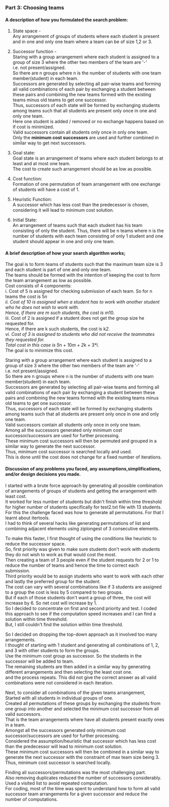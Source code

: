### Part 3: Choosing teams  
#### A description of how you formulated the search problem:  
1. State space -   
   Any arrangement of groups of students where each student is present and in one and only one team where a team can be of size 1,2 or 3.  

2. Successor function -   
   Staring with a group arrangement where each student is assigned to a group of size 3 where the other two members of the team are '-'   
   i.e. not present/assigned.  
   So there are n groups where n is the number of students with one team member(student) in each team.  
   Successors are generated by selecting all pair-wise teams and forming all valid combinations of each pair by exchanging a student between these pairs and combining the new teams formed with the existing teams minus old teams to get one successor.    
   Thus, successors of each state will be formed by exchanging students among teams such that all students are present only once in one and only one team.   
   Here one student is added / removed or no exchange happens based on if cost is minimized.  
   Valid successors contain all students only once in only one team.  
   Only the **minimum cost successors** are used and further combined in similar way to get next successors.  

3. Goal state:   
   Goal state is an arrangement of teams where each student belongs to at least and at most one team.   
   The cost to create such arrangement should be as low as possible.  

4. Cost function:   
   Formation of one permutation of team arrangement with one exchange of students will have a cost of 1.  

5. Heuristic Function:   
   A successor which has less cost than the predecessor is chosen, considering it will lead to minimum cost solution.

6. Initial State:  
   An arrangement of teams such that each student has his team consisting of only the student. Thus, there will be n teams where n is the number of students with each team consisting of only 1 student and one student should appear in one and only one team.  

#### A brief description of how your search algorithm works;  
The goal is to form teams of students such that the maximum team size is 3 and each student is part of one and only one team.  
The teams should be formed with the intention of keeping the cost to form the team arrangement as low as possible.  
Cost consists of 4 components:   
i. Cost of 5 is assigned for checking submission of each team. So for n teams the cost is 5*n   
ii. Cost of 10 is assigned when a student has to work with another student who he does not wish to work with.   
Hence, if there are m such students, the cost is m*10.   
iii. Cost of 2 is assigned if a student does not get the group size he requested for.   
Hence, if there are k such students, the cost is k*2.   
vi. Cost of 3 is assigned to students who did not receive the teammates they requested for.   
Total cost in this case is 5*n + 10*m + 2*k + 3*l.    
The goal is to minimize this cost.  

Staring with a group arrangement where each student is assigned to a group of size 3 where the other two members of the team are '-'  
i.e. not present/assigned.  
So there are n groups where n is the number of students with one team member(student) in each team.  
Successors are generated by selecting all pair-wise teams and forming all valid combinations of each pair by exchanging a student between these pairs and combining the new teams formed with the existing teams minus old teams to get one successor.  
Thus, successors of each state will be formed by exchanging students among teams such that all students are present only once in one and only one team.  
Valid successors contain all students only once in only one team.  
Among all the successors generated only minimum cost successor/successors are used for further processing.  
These minimum cost successors will then be permuted and grouped in a similar way to generate the next successor.   
Thus, minimum cost successor is searched locally and used.   
This is done until the cost does not change for a fixed number of iterations.  

#### Discussion of any problems you faced, any assumptions,simplifications, and/or design decisions you made.  
I started with a brute force approach by generating all possible combination of arrangements of groups of students and getting the arrangement with least cost.   
It worked for less number of students but didn't finish within time threshold for higher number of students specifically for test2.txt file with 13 students.  
For this the challenge faced was how to generate all permutations. For that I learnt about itertools.  
I had to think of several hacks like generating permutations of list and combining adjacent elements using ziplongest of 3 consecutive elements.  
  
To make this faster, I first thought of using the conditions like heuristic to reduce the successor space.  
So, first priority was given to make sure students don't work with students they do not wish to work as that would cost the most.   
Then creating a team of 3 people even if the student requests for 2 or 1 to reduce the number of teams and hence the time to correct each submission.   
Third priority would be to assign students who want to work with each other and lastly the preferred group for the student.   
The cost can vary with several combinations like if 3 students are assigned to a group the cost is less by 5 compared to two groups.   
But if each of those students don't want a group of three, the cost will increase by 6. So net cost will increase by 1.  
So I decided to concentrate on first and second priority and test. I coded this approach to see if the computation speed increases and I can find a solution within time threshold.  
But, I still couldn't find the solution within time threshold.  
  
So I decided on dropping the top-down approach as it involved too many arrangements.  
I thought of starting with 1 student and generating all combinations of 1, 2, and 3 with other students to form the groups.  
Use the minimum cost group as successor. So the students in the successor will be added to team.    
The remaining students are then  added in a similar way by generating different arrangements and then selecting the least cost one.   
and the process repeats. This did not give the correct answer as all valid combinations were not considered in each iteration.  
  
Next, to consider all combinations of the given teams arrangement,   
Started with all students in individual groups of one.   
Created all permutations of these groups by exchanging the students from one group into another and selected the minimum cost successor from all valid successors.   
That is the team arrangements where have all students present exactly ones in a team.  
Amongst all the successors generated only minimum cost successor/successors are used for further processing.  
Considered the assumption/heuristic that successor which has less cost than the predecessor will lead to minimum cost solution.  
These minimum cost successors will then be combined in a similar way to generate the next successor with the constraint of max team size being 3.   
Thus, minimum cost successor is searched locally.  
  
Finding all successors/permutations was the most challenging part.  
Also removing duplicates reduced the number of successors considerably.    
Used a visited list to avoid repeated computation.  
For coding, most of the time was spent to understand how to form all valid successor team arrangements for a given successor and reduce the number of computations.  